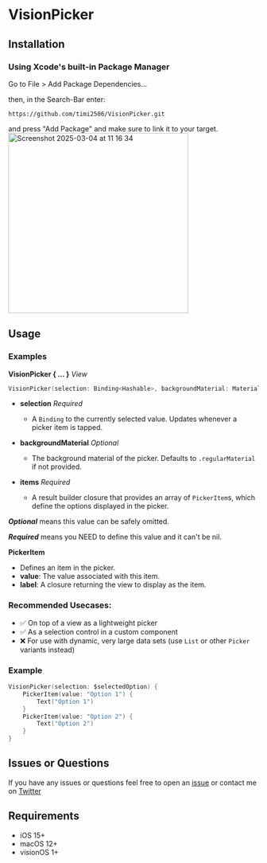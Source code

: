 # VisionPicker


## Installation
### Using Xcode's built-in Package Manager 
Go to File > Add Package Dependencies...

then, in the Search-Bar enter: 

```https://github.com/timi2506/VisionPicker.git``` 

and press "Add Package" and make sure to link it to your target.
<img width="362" alt="Screenshot 2025-03-04 at 11 16 34" src="https://github.com/user-attachments/assets/8b3672b9-9345-4d6b-9b0d-26d03bd189c7" />

## Usage
### Examples

**VisionPicker { ... }** *View*

```swift
VisionPicker(selection: Binding<Hashable>, backgroundMaterial: Material?, items: () -> [PickerItem<Hashable, LabelView>])
```

* **selection** *Required*

  * A `Binding` to the currently selected value. Updates whenever a picker item is tapped.
* **backgroundMaterial** *Optional*

  * The background material of the picker. Defaults to `.regularMaterial` if not provided.
* **items** *Required*

  * A result builder closure that provides an array of `PickerItem`s, which define the options displayed in the picker.

***Optional*** means this value can be safely omitted.

***Required*** means you NEED to define this value and it can't be nil.

**PickerItem**

* Defines an item in the picker.
* **value**: The value associated with this item.
* **label**: A closure returning the view to display as the item.

### Recommended Usecases:

* ✅ On top of a view as a lightweight picker
* ✅ As a selection control in a custom component
* ❌ For use with dynamic, very large data sets (use `List` or other `Picker` variants instead)

### Example

```swift
VisionPicker(selection: $selectedOption) {
    PickerItem(value: "Option 1") {
        Text("Option 1")
    }
    PickerItem(value: "Option 2") {
        Text("Option 2")
    }
}
```

## Issues or Questions

If you have any issues or questions feel free to open an [issue](https://github.com/timi2506/VisionPicker/issues/new/choose) or contact me on [Twitter](https://x.com/timi2506)

## Requirements
- iOS 15+
- macOS 12+
- visionOS 1+
